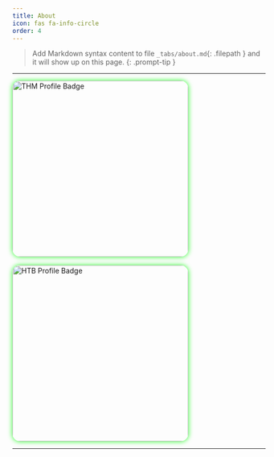 ```yaml
---
title: About
icon: fas fa-info-circle
order: 4
---
```


> Add Markdown syntax content to file `_tabs/about.md`{: .filepath } and it will show up on this page.
{: .prompt-tip }


<hr>

<div style="height:auto; width: 350px; ">
  <a href="https://tryhackme.com/r/p/luckyStr1ke">
  <img src="https://tryhackme-badges.s3.amazonaws.com/luckyStr1ke.png" alt="THM Profile Badge"  style="width: 350px; height: auto; border-radius: 15px; display: block; box-shadow: 0 0 10px 1px rgba(0, 255, 0, 0.7); overflow: hidden;" />
  </a>
</div>
<br>

<div style="height:auto; width: 350px;">
  <a href="https://app.hackthebox.com/profile/854155">
  <img src="https://www.hackthebox.eu/badge/image/854155" alt="HTB Profile Badge"  style="width: 350px; height: auto; border-radius: 15px; display: block; box-shadow: 0 0 10px 1px rgba(0, 255, 0, 0.7); overflow: hidden;" />
  </a>
</div>



<hr>

